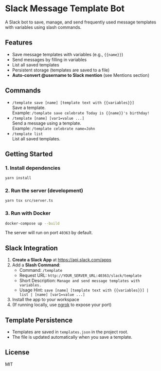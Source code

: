 # Slack Message Template Bot

A Slack bot to save, manage, and send frequently used message templates with variables using slash commands.

## Features

- Save message templates with variables (e.g., `{{name}}`)
- Send messages by filling in variables
- List all saved templates
- Persistent storage (templates are saved to a file)
- **Auto-convert @username to Slack mention** (see Mentions section)

## Commands

- `/template save [name] [template text with {{variables}}]`  
  Save a template.  
  Example: `/template save celebrate Today is {{name}}'s birthday!`
- `/template [name] [var1=value ...]`  
  Send a message using a template.  
  Example: `/template celebrate name=John`
- `/template list`  
  List all saved templates.

## Getting Started

### 1. Install dependencies

```bash
yarn install
```

### 2. Run the server (development)

```bash
yarn tsx src/server.ts
```

### 3. Run with Docker

```bash
docker-compose up --build
```

The server will run on port `40363` by default.

## Slack Integration

1. **Create a Slack App** at https://api.slack.com/apps
2. Add a **Slash Command**:
   - Command: `/template`
   - Request URL: `http://YOUR_SERVER_URL:40363/slack/template`
   - Short Description: `Manage and send message templates with variables.`
   - Usage Hint: `save [name] [template text with {{variables}}] | list | [name] [var1=value ...]`
3. Install the app to your workspace
4. (If running locally, use [ngrok](https://ngrok.com/) to expose your port)

## Template Persistence

- Templates are saved in `templates.json` in the project root.
- The file is updated automatically when you save a template.

## License

MIT
